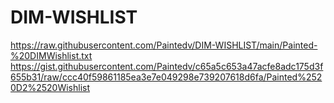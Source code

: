 # DIM-WISHLIST
https://raw.githubusercontent.com/Paintedv/DIM-WISHLIST/main/Painted-%20DIMWishlist.txt
https://gist.githubusercontent.com/Paintedv/c65a5c653a47acfe8adc175d3f655b31/raw/ccc40f59861185ea3e7e049298e739207618d6fa/Painted%2520D2%2520Wishlist

